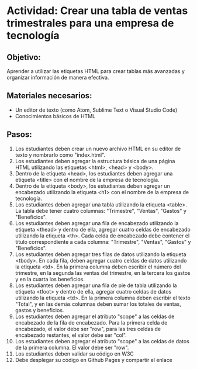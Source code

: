# Actividad: Crear una tabla de ventas trimestrales para una empresa de tecnología

## Objetivo:
Aprender a utilizar las etiquetas HTML para crear tablas más avanzadas y organizar información de manera efectiva.

## Materiales necesarios:

- Un editor de texto (como Atom, Sublime Text o Visual Studio Code)
- Conocimientos básicos de HTML

## Pasos:

1. Los estudiantes deben crear un nuevo archivo HTML en su editor de texto y nombrarlo como "index.html".
1. Los estudiantes deben agregar la estructura básica de una página HTML utilizando las etiquetas &lt;html&gt;, &lt;head&gt; y &lt;body&gt;.
1. Dentro de la etiqueta &lt;head&gt;, los estudiantes deben agregar una etiqueta &lt;title&gt; con el nombre de la empresa de tecnología.
1. Dentro de la etiqueta &lt;body&gt;, los estudiantes deben agregar un encabezado utilizando la etiqueta &lt;h1&gt; con el nombre de la empresa de tecnología.
1. Los estudiantes deben agregar una tabla utilizando la etiqueta &lt;table&gt;. La tabla debe tener cuatro columnas: "Trimestre", "Ventas", "Gastos" y "Beneficios".
1. Los estudiantes deben agregar una fila de encabezado utilizando la etiqueta &lt;thead&gt; y dentro de ella, agregar cuatro celdas de encabezado utilizando la etiqueta &lt;th&gt;. Cada celda de encabezado debe contener el título correspondiente a cada columna: "Trimestre", "Ventas", "Gastos" y "Beneficios".
1. Los estudiantes deben agregar tres filas de datos utilizando la etiqueta &lt;tbody&gt;. En cada fila, deben agregar cuatro celdas de datos utilizando la etiqueta &lt;td&gt;. En la primera columna deben escribir el número del trimestre, en la segunda las ventas del trimestre, en la tercera los gastos y en la cuarta los beneficios.
1. Los estudiantes deben agregar una fila de pie de tabla utilizando la etiqueta &lt;tfoot&gt; y dentro de ella, agregar cuatro celdas de datos utilizando la etiqueta &lt;td&gt;. En la primera columna deben escribir el texto "Total", y en las demás columnas deben sumar los totales de ventas, gastos y beneficios.
1. Los estudiantes deben agregar el atributo "scope" a las celdas de encabezado de la fila de encabezado. Para la primera celda de encabezado, el valor debe ser "row", para las tres celdas de encabezado restantes, el valor debe ser "col".
1. Los estudiantes deben agregar el atributo "scope" a las celdas de datos de la primera columna. El valor debe ser "row".
1. Los estudiantes deben validar su código en W3C 
1. Debe desplegar su código en Github Pages y compartir el enlace 